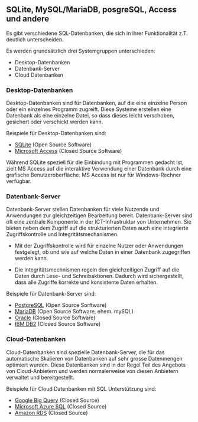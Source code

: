 ## SQLite, MySQL/MariaDB, posgreSQL, Access und andere

Es gibt verschiedene SQL-Datenbanken, die sich in ihrer Funktionalität z.T. deutlich unterscheiden.

Es werden grundsätzlich drei Systemgruppen unterschieden: 

- Desktop-Datenbanken
- Datenbank-Server
- Cloud Datenbanken

### Desktop-Datenbanken

Desktop-Datenbanken sind für Datenbanken, auf die eine einzelne Person oder ein einzelnes Programm zugreift. Diese Systeme erstellen eine Datenbank als eine einzelne Datei, so dass dieses leicht verschoben, gesichert oder verschickt werden kann. 

Beispiele für Desktop-Datenbanken sind: 

- [SQLite](https://www.sqlite.org/) (Open Source Software)
- [Microsoft Access](https://www.microsoft.com/en-us/microsoft-365/access) (Closed Source Software)

Während SQLite speziell für die Einbindung mit Programmen gedacht ist, zielt MS Access auf die interaktive Verwendung einer Datenbank durch eine  grafische Benutzeroberfläche. MS Access ist nur für Windows-Rechner verfügbar. 

### Datenbank-Server

Datenbank-Server stellen Datenbanken für viele Nutzende und Anwendungen zur gleichzeitigen Bearbeitung bereit. Datenbank-Server sind oft eine zentrale Komponente in der ICT-Infrastruktur von Unternehmen. Sie bieten neben dem Zugriff auf die strukturierten Daten auch eine integrierte Zugriffskontrolle und Integritätsmechanismen.

- Mit der Zugriffskontrolle wird für einzelne Nutzer oder Anwendungen festgelegt, ob und wie auf welche Daten in einer Datenbank zugegriffen werden kann. 

- Die Integritätsmechnismen regeln den gleichzeitigen Zugriff auf die Daten durch Lese- und Schreibaktionen. Dadurch wird sichergestellt, dass alle Zugriffe korrekte und konsistente Daten erhalten. 

Beispiele für Datenbank-Server sind: 

- [PostgreSQL](https://www.postgresql.org/) (Open Source Sorftware)
- [MariaDB](https://mariadb.org/) (Open Source Software, ehem. mySQL)
- [Oracle](https://www.oracle.com/database/) (Closed Source Software)
- [IBM DB2](https://www.ibm.com/products/db2/database) (Closed Source Software)

### Cloud-Datenbanken 

Cloud-Datenbanken sind spezielle Datenbank-Server, die für das automatische Skalieren von Datenbanken auf sehr grosse Datenmengen optimiert wurden. Diese Datenbanken sind in der Regel Teil des Angebots von Cloud-Anbietern und werden normalerweise von diesen Anbietern verwaltet und bereitgestellt.

Beispiele für Cloud Datenbanken mit SQL Unterstützung sind: 

- [Google Big Query](https://cloud.google.com/bigquery) (Closed Source)
- [Microsoft Azure SQL](https://azure.microsoft.com/en-us/products/azure-sql/) (Closed Source)
- [Amazon RDS](https://aws.amazon.com/de/rds/) (Closed Source)

